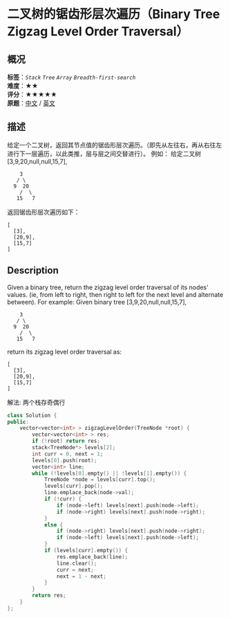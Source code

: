 # 二叉树的锯齿形层次遍历（Binary Tree Zigzag Level Order Traversal）
## 概况
**标签**：*`Stack`*  *`Tree`*  *`Array`*  *`Breadth-first-search`*<br>
**难度**：★★<br>
**评分**：★★★★★<br>
**原题**：[中文](https://leetcode-cn.com/problems/binary-tree-zigzag-level-order-traversal) / [英文](https://leetcode.com/problems/binary-tree-zigzag-level-order-traversal)
## 描述
给定一个二叉树，返回其节点值的锯齿形层次遍历。（即先从左往右，再从右往左进行下一层遍历，以此类推，层与层之间交替进行）。
例如：
给定二叉树[3,9,20,null,null,15,7],
```
    3
   / \
  9  20
    /  \
   15   7
```
返回锯齿形层次遍历如下：
```
[
  [3],
  [20,9],
  [15,7]
]
```
## Description
Given a binary tree, return the zigzag level order traversal of its nodes' values. (ie, from left to right, then right to left for the next level and alternate between).
For example:
Given binary tree [3,9,20,null,null,15,7],
```
    3
   / \
  9  20
    /  \
   15   7
```
return its zigzag level order traversal as:
```
[
  [3],
  [20,9],
  [15,7]
]
```
解法: 两个栈存奇偶行
```c++
class Solution {
public:
	vector<vector<int> > zigzagLevelOrder(TreeNode *root) {
		vector<vector<int> > res;
		if (!root) return res;
		stack<TreeNode*> levels[2];
		int curr = 0, next = 1;
		levels[0].push(root);
		vector<int> line;
		while (!levels[0].empty() || !levels[1].empty()) {
			TreeNode *node = levels[curr].top();
			levels[curr].pop();
			line.emplace_back(node->val);
			if (!curr) {
				if (node->left) levels[next].push(node->left);
				if (node->right) levels[next].push(node->right);
			}
			else {
				if (node->right) levels[next].push(node->right);
				if (node->left) levels[next].push(node->left);
			}
			if (levels[curr].empty()) {
				res.emplace_back(line);
				line.clear();
				curr = next;
				next = 1 - next;
			}
		}
		return res;
	}
};
```